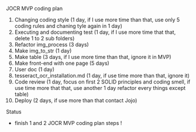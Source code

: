 JOCR MVP coding plan
1. Changing coding style (1 day, if I use more time than that, use only 5 coding rules and chaning tyle again in 1 day)
2. Executing and documenting test (1 day, if I use more time that that, delete 1 to 2 sub folders)
3. Refactor img_process (3 days)
4. Make img_to_str (1 day)
5. Make table (3 days, if I use more time than that, ignore it in MVP)
6. Make front-end with one page (5 days)
7. User doc (1 day)
8. tesseract_ocr_installation.md (1 day, if use time more than that, ignore it)
9. Code review (1 day, focus on first 2 SOLID principles and coding smell, if use time more that that, use another 1 day refactor every things except table)
10. Deploy (2 days, if use more than that contact Jojo)

Status
*   finish 1 and 2 JOCR MVP coding plan steps !
